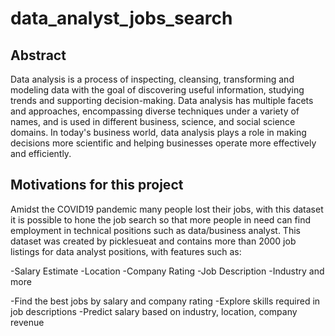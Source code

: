 # data_analyst_jobs_search

## Abstract

Data analysis is a process of inspecting, cleansing, transforming and modeling data with the goal of discovering useful information, studying trends and supporting decision-making. Data analysis has multiple facets and approaches, encompassing diverse techniques under a variety of names, and is used in different business, science, and social science domains. In today's business world, data analysis plays a role in making decisions more scientific and helping businesses operate more effectively and efficiently.



## Motivations for this project

Amidst the COVID19 pandemic many people lost their jobs, with this dataset it is possible to hone the job search so that more people in need can find employment in technical positions such as data/business analyst.
This dataset was created by picklesueat and contains more than 2000 job listings for data analyst positions, with features such as:

-Salary Estimate
-Location
-Company Rating
-Job Description
-Industry
and more

-Find the best jobs by salary and company rating
-Explore skills required in job descriptions
-Predict salary based on industry, location, company revenue
